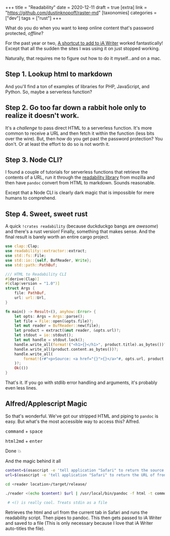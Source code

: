 +++
title = "Readability"
date = 2020-12-11
draft = true
[extra]
link = "https://github.com/dustinknopoff/raster-md"
[taxonomies]
categories = ["dev"]
tags = ["rust"]
+++

What do you do when you want to keep online content that's password protected, _offline_?

For the past year or two, [A shortcut to add to iA Writer](https://wimpostma.com/blog/ia-writer-read-later-app/) worked fantastically! Except that all the sudden the sites I was using it on just stopped working.

Naturally, that requires me to figure out how to do it myself...and on a mac.

## Step 1. Lookup html to markdown

And you'll find a ton of examples of libraries for PHP, JavaScript, and Python. So, maybe a serverless function? 

## Step 2. Go too far down a rabbit hole only to realize it doesn't work.

It's a _challenge_ to pass direct HTML to a serverless function. It's more common to receive a URL and then fetch it within the function (less bits over the wire). But, then how do you get past the password protection? You don't. Or at least the effort to do so is not worth it.

## Step 3. Node CLI?

I found a couple of tutorials for serverless functions that retrieve the contents of a URL, run it through the [readability library](https://github.com/mozilla/readability) from mozilla and then have `pandoc` convert from HTML to markdown. Sounds reasonable.

Except that a Node CLI is clearly dark magic that is impossible for mere humans to comprehend.

## Step 4. Sweet, sweet rust

A quick `!crates readability` (because duckduckgo bangs are _awesome_) and there's a rust version! Finally, something that makes sense. And the final result is barely worth an entire cargo project.

```rust
use clap::Clap;
use readability::extractor::extract;
use std::fs::File;
use std::io::{self, BufReader, Write};
use std::path::PathBuf;

/// HTML to Readability CLI
#[derive(Clap)]
#[clap(version = "1.0")]
struct Args {
    file: PathBuf,
    url: url::Url,
}

fn main() -> Result<(), anyhow::Error> {
    let opts: Args = Args::parse();
    let file = File::open(&opts.file)?;
    let mut reader = BufReader::new(file);
    let product = extract(&mut reader, &opts.url)?;
    let stdout = io::stdout();
    let mut handle = stdout.lock();
    handle.write_all(format!("<h1>{}</h1>", product.title).as_bytes())?;
    handle.write_all(product.content.as_bytes())?;
    handle.write_all(
        format!(r#"<p>Source: <a href="{}">{}</a>"#, opts.url, product.title).as_bytes(),
    )?;
    Ok(())
}
```

That's it. If you go with stdlib error handling and arguments, it's probably even less lines.

## Alfred/Applescript Magic

So that's wonderful. We've got our stripped HTML and piping to `pandoc` is easy. But what's the most accessible way to access this? Alfred.

<kbd>command</kbd> + <kbd>space</kbd>

<kbd>html2md</kbd> + <kbd>enter</kmd>

Done 💥

And the magic behind it all

```bash
content=$(osascript -e 'tell application "Safari" to return the source of front document')
url=$(osascript -e 'tell application "Safari" to return the URL of front document')

cd <reader location>/target/release/
  
./reader <(echo $content) $url | /usr/local/bin/pandoc -f html -t commonmark-raw_html --wrap none

 # <() is really cool. Treats stdin as a file
```

Retrieves the html and url from the current tab in Safari and runs the readability script. Then pipes to pandoc. This then gets passed to iA Writer and saved to a file (This is only necessary because I love that iA Writer auto-titles the file).